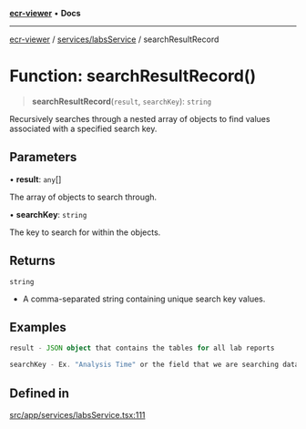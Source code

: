 [**ecr-viewer**](../../../README.md) • **Docs**

***

[ecr-viewer](../../../README.md) / [services/labsService](../README.md) / searchResultRecord

# Function: searchResultRecord()

> **searchResultRecord**(`result`, `searchKey`): `string`

Recursively searches through a nested array of objects to find values associated with a specified search key.

## Parameters

• **result**: `any`[]

The array of objects to search through.

• **searchKey**: `string`

The key to search for within the objects.

## Returns

`string`

- A comma-separated string containing unique search key values.

## Examples

```ts
result - JSON object that contains the tables for all lab reports
```

```ts
searchKey - Ex. "Analysis Time" or the field that we are searching data for.
```

## Defined in

[src/app/services/labsService.tsx:111](https://github.com/CDCgov/phdi/blob/fa63a85e5b4651bdfc0d25ecc23a67e11fbcba18/containers/ecr-viewer/src/app/services/labsService.tsx#L111)
